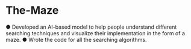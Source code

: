 # The-Maze
● Developed an AI-based model to help people understand different searching techniques and visualize their
implementation in the form of a maze.
● Wrote the code for all the searching algorithms.
